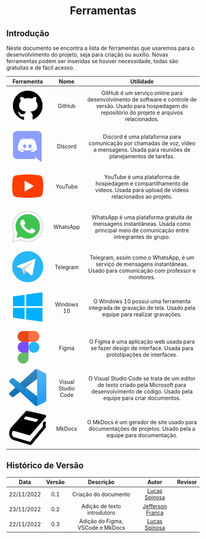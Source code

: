 <h1 align="center">Ferramentas</h1>

## Introdução

Neste documento se encontra a lista de ferramentas que usaremos para o desenvolvimento do projeto, seja para criação ou auxílio. Novas ferramentas podem ser inseridas se houver necessidade, todas são gratuitas e de fácil acesso.

|                 Ferramenta                  |    Nome    |                                                                         Utilidade                                                                          |
| :-----------------------------------------: | :--------: | :--------------------------------------------------------------------------------------------------------------------------------------------------------: |
|   ![Logo GitHub](images/tools/github.svg)   |   GitHub   |            GitHub é um serviço online para desenvolvimento de software e controle de versão. Usado para hospedagem do repositório do projeto e arquivos relacionados. |
|  ![Logo Discord](images/tools/discord.svg)  |  Discord   |             Discord é uma plataforma para comunicação por chamadas de voz, vídeo e mensagens. Usada para reuniões de planejamentos de tarefas.             |
|  ![Logo YouTube](images/tools/youtube.svg)  |  YouTube   |                 YouTube é uma plataforma de hospedagem e compartilhamento de vídeos. Usada para upload de vídeos relacionados ao projeto.                  |
| ![Logo WhatsApp](images/tools/whatsapp.svg) |  WhatsApp  |            WhatsApp é uma plataforma gratuita de mensagens instantâneas. Usada como principal meio de comunicação entre intregrantes do grupo.             |
| ![Logo Telegram](images/tools/telegram.svg) |  Telegram  |                 Telegram, assim como o WhatsApp, é um serviço de mensagens instantâneas. Usado para comunicação com professor e monitores.                 |
|  ![Logo Windows](images/tools/windows.svg)  | Windows 10 |                        O Windows 10 possui uma ferramenta integrada de gravação de tela. Usado pela equipe para realizar gravações.                       |
|  ![Logo Figma](images/tools/figma.svg)  | Figma |                              O Figma é uma aplicação web usada para se fazer design de interface. Usada para prototipações de interfaces. |
|  ![Logo VSCode](images/tools/vscode.svg)  | Visual Studio Code |                        O Visual Studio Code se trata de um editor de texto criado pela Microsoft para desenvolvimento de código. Usado pela equipe para criar documentos. |
|  ![Logo MkDocs](images/tools/mkdocs.svg)  | MkDocs |                       O MkDocs é um gerador de site usado para documentações de projetos. Usado pela a equipe para documentação. |

## Histórico de Versão

|    Data    | Versão |          Descrição               |                      Autor                       | Revisor |
| :--------: | :----: | :------------------------------: | :----------------------------------------------: | :-----: |
| 22/11/2022 |  0.1   |    Criação do documento          | [Lucas Spinosa](https://github.com/LucasSpinosa) |         |
| 23/11/2022 |  0.2   | Adição de texto introdutóro      | [Jefferson França](https://github.com/Frans6)    |         |
| 22/11/2022 |  0.3   | Adição do Figma, VSCode e MkDocs | [Lucas Spinosa](https://github.com/LucasSpinosa) |         |